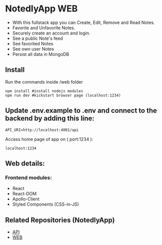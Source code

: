 # NotedlyApp WEB
- With this fullstack app you can Create, Edit, Remove and Read Notes.
- Favorite and Unfavorite Notes.
- Securely create an account and login.
- See a public Note's feed 
- See favorited Notes 
- See own user Notes
- Persist all data in MongoDB


## Install
Run the commands inside /web folder
```
npm install #install nodejs modules
npm run dev #kickstart browser page (localhost:1234)
```
## Update .env.example to .env and connect to the backend by adding this line:
```
API_URI=http://localhost:4001/api
``` 
Access home page of app on ( port:1234 ):
```
localhost:1234
```
## Web details:

### Frontend modules:
- React
- React-DOM
- Apollo-Client
- Styled Components (CSS-in-JS)


## Related Repositories (NotedlyApp)

- [API](https://github.com/)
- [WEB](https://github.com/)
